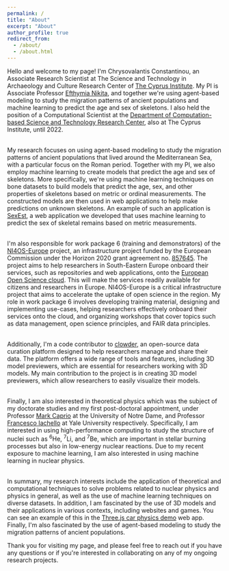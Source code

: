 ```yaml
---
permalink: /
title: "About"
excerpt: "About"
author_profile: true
redirect_from: 
  - /about/
  - /about.html
---
```

 
<p style="text-align: justify;">

Hello and welcome to my page! I'm Chrysovalantis Constantinou, 
an Associate Research Scientist at 
The Science and Technology in Archaeology and Culture 
Research Center of <a href="https://www.cyi.ac.cy/">The Cyprus Institute</a>. 
My PI is Associate 
Professor <a href="https://cyi.academia.edu/EfthymiaNikita">Efthymia Nikita</a>, 
and together we're using agent-based modeling to study the migration patterns 
of ancient populations and machine 
learning to predict the age and sex of skeletons. I also held 
the position of a Computational Scientist 
at the 
<a href="http://castorc.cyi.ac.cy/">Department of Computation-based Science and Technology Research Center</a>, 
also at The Cyprus Institute, until 2022. <br> <br>


My research focuses on using agent-based modeling to study the migration 
patterns of ancient populations that lived 
around the Mediterranean Sea, with a particular focus on the Roman period. 
Together with my PI, we also employ machine learning to create 
models that predict the age and sex of skeletons. 
More specifically, we're using machine learning techniques 
on bone datasets to build models that predict the age, sex, and other properties 
of skeletons based on metric or ordinal measurements. The constructed models are 
then used in web applications to help make predictions on 
unknown skeletons. An example of such an application is 
<a href="http://sexest.cyi.ac.cy/">SexEst</a>, 
a web application we developed that uses machine learning to predict 
the sex of skeletal remains based on metric measurements. <br> <br>


I'm also responsible for work package 6 (training and demonstrators) 
of the <a href="https://ni4os.eu/">NI4OS-Europe</a> 
project, an infrastructure project funded by 
the European Commission under the Horizon 2020 
grant agreement no. <a href="https://cordis.europa.eu/project/id/857645">857645</a>. 
The project aims to help 
researchers in South-Eastern Europe onboard their services, 
such as repositories and web applications, onto the 
<a href="https://eosc-portal.eu/">European Open Science cloud</a>. 
This will make the services readily 
available for citizens and researchers in Europe. 
NI4OS-Europe is a critical infrastructure project that 
aims to accelerate the uptake of open science in the region. 
My role in work package 6 involves developing training 
material, designing and implementing use-cases, helping researchers 
effectively onboard their services onto the cloud, and 
organizing workshops that cover topics such as 
data management, open science principles, and FAIR data
principles. <br> <br>


Additionally, I'm a code contributor to 
<a href="https://clowderframework.org/">clowder</a>, 
an open-source data curation platform designed to help 
researchers manage and share their data. The platform 
offers a wide range of tools and features, including 3D 
model previewers, which are essential for researchers 
working with 3D models. My main contribution to the project is 
in creating 3D model previewers, which allow researchers to 
easily visualize their models. <br> <br>



Finally, I am also interested in theoretical physics 
which was the subject of my doctorate studies 
and my first post-doctoral appointment, 
under Professor <a href="https://physics.nd.edu/people/mark-caprio/">Mark Caprio</a> 
at the University of Notre Dame, 
and Professor <a href="https://francesco.iachello.yale.edu/">Francesco Iachello</a> 
at Yale University respectively. 
Specifically, I am interested in using 
high-performance computing to study 
the structure of nuclei such as <sup>6</sup>He, <sup>7</sup>Li, and <sup>7</sup>Be, 
which are important in stellar burning 
processes but also in low-energy nuclear reactions. 
Due to my recent exposure to machine learning, I am also interested in 
using machine learning in nuclear physics. <br> <br>


In summary, my research interests include the 
application of theoretical and computational 
techniques to solve problems related to nuclear 
physics and physics in general, as well 
as the use of machine learning techniques on diverse datasets. 
In addition, I am fascinated by the use of 3D 
models and their applications in various contexts, 
including websites and games. 
You can see an example of 
this in the 
<a href='https://threejs-car-physics-demo.vercel.app/'>Three.js car physics demo</a> 
web app. Finally, I'm also fascinated by the use of agent-based 
modeling to study the migration patterns 
of ancient populations.


Thank you for visiting my page, and please feel free to reach 
out if you have any questions or if you're 
interested in collaborating on any of my ongoing research projects.

</p>


<!-- A data-driven personal website
======
Like many other Jekyll-based GitHub Pages templates, academicpages makes you separate the website's content from its form. The content & metadata of your website are in structured markdown files, while various other files constitute the theme, specifying how to transform that content & metadata into HTML pages. You keep these various markdown (.md), YAML (.yml), HTML, and CSS files in a public GitHub repository. Each time you commit and push an update to the repository, the [GitHub pages](https://pages.github.com/) service creates static HTML pages based on these files, which are hosted on GitHub's servers free of charge.

Many of the features of dynamic content management systems (like Wordpress) can be achieved in this fashion, using a fraction of the computational resources and with far less vulnerability to hacking and DDoSing. You can also modify the theme to your heart's content without touching the content of your site. If you get to a point where you've broken something in Jekyll/HTML/CSS beyond repair, your markdown files describing your talks, publications, etc. are safe. You can rollback the changes or even delete the repository and start over -- just be sure to save the markdown files! Finally, you can also write scripts that process the structured data on the site, such as [this one](https://github.com/academicpages/academicpages.github.io/blob/master/talkmap.ipynb) that analyzes metadata in pages about talks to display [a map of every location you've given a talk](https://academicpages.github.io/talkmap.html).

Getting started
======
1. Register a GitHub account if you don't have one and confirm your e-mail (required!)
1. Fork [this repository](https://github.com/academicpages/academicpages.github.io) by clicking the "fork" button in the top right. 
1. Go to the repository's settings (rightmost item in the tabs that start with "Code", should be below "Unwatch"). Rename the repository "[your GitHub username].github.io", which will also be your website's URL.
1. Set site-wide configuration and create content & metadata (see below -- also see [this set of diffs](http://archive.is/3TPas) showing what files were changed to set up [an example site](https://getorg-testacct.github.io) for a user with the username "getorg-testacct")
1. Upload any files (like PDFs, .zip files, etc.) to the files/ directory. They will appear at https://[your GitHub username].github.io/files/example.pdf.  
1. Check status by going to the repository settings, in the "GitHub pages" section

Site-wide configuration
------
The main configuration file for the site is in the base directory in [_config.yml](https://github.com/academicpages/academicpages.github.io/blob/master/_config.yml), which defines the content in the sidebars and other site-wide features. You will need to replace the default variables with ones about yourself and your site's github repository. The configuration file for the top menu is in [_data/navigation.yml](https://github.com/academicpages/academicpages.github.io/blob/master/_data/navigation.yml). For example, if you don't have a portfolio or blog posts, you can remove those items from that navigation.yml file to remove them from the header. 

Create content & metadata
------
For site content, there is one markdown file for each type of content, which are stored in directories like _publications, _talks, _posts, _teaching, or _pages. For example, each talk is a markdown file in the [_talks directory](https://github.com/academicpages/academicpages.github.io/tree/master/_talks). At the top of each markdown file is structured data in YAML about the talk, which the theme will parse to do lots of cool stuff. The same structured data about a talk is used to generate the list of talks on the [Talks page](https://academicpages.github.io/talks), each [individual page](https://academicpages.github.io/talks/2012-03-01-talk-1) for specific talks, the talks section for the [CV page](https://academicpages.github.io/cv), and the [map of places you've given a talk](https://academicpages.github.io/talkmap.html) (if you run this [python file](https://github.com/academicpages/academicpages.github.io/blob/master/talkmap.py) or [Jupyter notebook](https://github.com/academicpages/academicpages.github.io/blob/master/talkmap.ipynb), which creates the HTML for the map based on the contents of the _talks directory).

**Markdown generator**

I have also created [a set of Jupyter notebooks](https://github.com/academicpages/academicpages.github.io/tree/master/markdown_generator
) that converts a CSV containing structured data about talks or presentations into individual markdown files that will be properly formatted for the academicpages template. The sample CSVs in that directory are the ones I used to create my own personal website at stuartgeiger.com. My usual workflow is that I keep a spreadsheet of my publications and talks, then run the code in these notebooks to generate the markdown files, then commit and push them to the GitHub repository.

How to edit your site's GitHub repository
------
Many people use a git client to create files on their local computer and then push them to GitHub's servers. If you are not familiar with git, you can directly edit these configuration and markdown files directly in the github.com interface. Navigate to a file (like [this one](https://github.com/academicpages/academicpages.github.io/blob/master/_talks/2012-03-01-talk-1.md) and click the pencil icon in the top right of the content preview (to the right of the "Raw | Blame | History" buttons). You can delete a file by clicking the trashcan icon to the right of the pencil icon. You can also create new files or upload files by navigating to a directory and clicking the "Create new file" or "Upload files" buttons. 

Example: editing a markdown file for a talk
![Editing a markdown file for a talk](/images/editing-talk.png)

For more info
------
More info about configuring academicpages can be found in [the guide](https://academicpages.github.io/markdown/). The [guides for the Minimal Mistakes theme](https://mmistakes.github.io/minimal-mistakes/docs/configuration/) (which this theme was forked from) might also be helpful. -->
